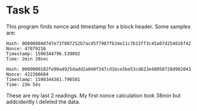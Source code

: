 # Task 5
This program finds nonce and timestamp for a block header.
Some samples are:
```
Hash: 000000040747e73f087252b7acd5f7987fb34e11c7b15ff3c45a07d254016f42
Nonce: 47879216
Timestamp: 1590344796.539092
Time: 2min 20sec
```

```
Hash: 0000000182fe90a4925dadd2a040f347cd1bce5be53cd623e48950728d902043
Nonce: 422396684
Timestamp: 1590344381.790581
Time: 23m 54s
```
These are my last 2 readings. My first nonce calculation took 38min but addcidently I deleted the data.
